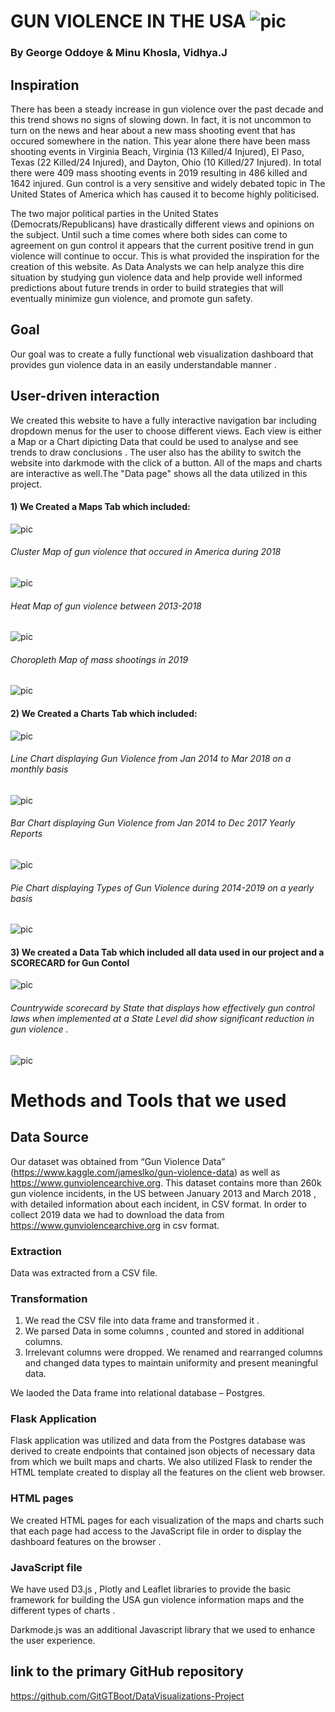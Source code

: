 # GUN VIOLENCE IN THE USA  ![pic](/gun_flag.jpg)


### By George Oddoye & Minu Khosla, Vidhya.J

## Inspiration

There has been a steady increase in gun violence over the past decade and this trend shows no signs of slowing down. In fact, it is not uncommon to turn on the news and hear about a new mass shooting event that has occured somewhere in the nation. This year alone there have been mass shooting events in Virginia Beach, Virginia (13 Killed/4 Injured), El Paso, Texas (22 Killed/24 Injured), and Dayton, Ohio (10 Killed/27 Injured). In total there were 409 mass shooting events in 2019 resulting in 486 killed and 1642 injured. Gun control is a very sensitive and widely debated topic in The United States of America which has caused it to become highly politicised.

The two major political parties in the United States (Democrats/Republicans) have drastically different views and opinions on the subject. Until such a time comes where both sides can come to agreement on gun control it appears that the current positive trend in gun violence will continue to occur. This is what provided the inspiration for the creation of this website. As Data Analysts we can help analyze this dire situation by studying gun violence data and help provide well informed predictions about future trends in order to build strategies that will eventually minimize gun violence, and promote gun safety.

## Goal

Our goal was to create a fully functional web visualization dashboard that provides gun violence data in an easily understandable manner . 

## User-driven interaction

We created this website to have a fully interactive navigation bar including dropdown menus for the user to choose different views. Each view is either a Map or a Chart dipicting Data that could be used to analyse and see trends to draw conclusions . The user also has the ability to switch the website into darkmode with the click of a button. All of the maps and charts are interactive as well.The "Data page" shows all the data utilized in this project.

#### 1) We Created a Maps Tab which included:
![pic](MapsNavBar.png)
###### Cluster Map of gun violence that occured in America during 2018
![pic](/MarkerClusterMap1.png)


###### Heat Map of gun violence between 2013-2018
![pic](/HeatMap.png)


######  Choropleth Map of mass shootings in 2019
![pic](/ChoroplethMap1.png)


#### 2) We Created a Charts Tab which included:
![pic](Navbar.png)

######  Line Chart displaying Gun Violence from Jan 2014 to Mar 2018 on a monthly basis
![pic](/LineChart.png)


######  Bar Chart displaying Gun Violence from Jan 2014 to Dec 2017 Yearly Reports
![pic](/BarChart.png)


######  Pie Chart displaying Types of Gun Violence during 2014-2019 on a yearly basis
![pic](/PieChart.png)

#### 3) We created a Data Tab which included all data used in our project and a SCORECARD for Gun Contol 
![pic](HopeNavbar.png)

###### Countrywide scorecard by State that displays how effectively gun control laws when implemented at a State Level did show significant reduction in gun violence .
![pic](/GunScoreCard.png)

# Methods and Tools that we used


## Data Source

Our dataset was obtained from “Gun Violence Data” (https://www.kaggle.com/jameslko/gun-violence-data) as well as https://www.gunviolencearchive.org. This dataset contains more than 260k gun violence incidents, in the US between January 2013 and March 2018 , with detailed information about each incident, in CSV format. In order to collect 2019 data we had to download the data from https://www.gunviolencearchive.org in csv format.


### Extraction

Data was extracted from  a CSV file.

### Transformation
1.	We read the CSV file into data frame and transformed it .
2.	We parsed Data in some columns , counted and stored in additional columns.
3.	Irrelevant columns were dropped. We renamed and rearranged columns and changed data types to maintain uniformity and present meaningful data.
 
We laoded the Data frame into relational database – Postgres.


### Flask Application 
Flask application was utilized and data from the Postgres database was derived to create endpoints that contained json objects of necessary data from which  we built maps and charts.
We also utilized Flask to render the HTML template created to display all the features on the client web browser.

### HTML pages
We created HTML pages for each visualization of the maps and charts such that each page had access  to the JavaScript file in order to  display  the dashboard features on the browser . 

### JavaScript file 
 We have used D3.js , Plotly and Leaflet libraries to provide the basic framework for building the USA gun violence information maps and the different types of charts . 

Darkmode.js was an additional Javascript library that we used to enhance the user experience.


 ## link to the primary GitHub repository   

https://github.com/GitGTBoot/DataVisualizations-Project
